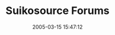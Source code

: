 ---
date: 2005-03-15 15:47:12
link:
  source: delicious
  source_url: https://del.icio.us/roytang
  text: Suikosource Forums
  url: http://www.suikosource.com/phpBB2/index.php
slug: suikosource-forums
source: delicious
tags:
- forums
- games
title: Suikosource Forums
---